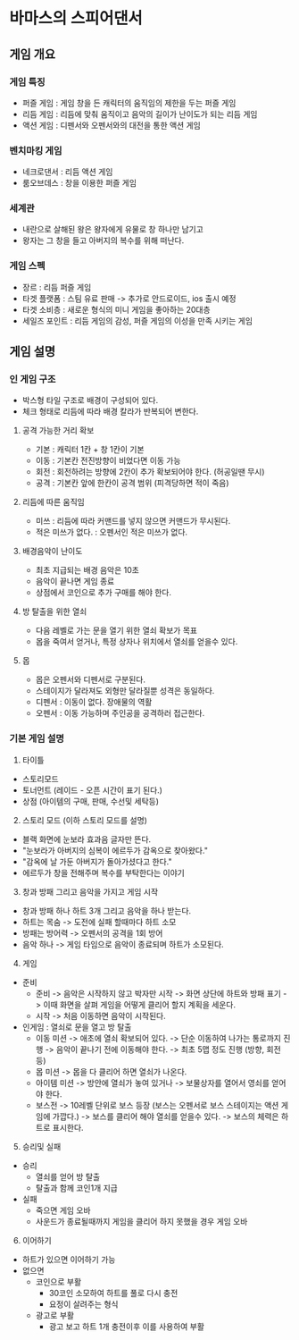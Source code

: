 # 바마스의 스피어댄서
## 게임 개요
### 게임 특징
  - 퍼즐 게임 : 게임 창을 든 캐릭터의 움직임의 제한을 두는 퍼즐 게임
  - 리듬 게임 : 리듬에 맞춰 움직이고 음악의 길이가 난이도가 되는 리듬 게임
  - 액션 게임 : 디펜서와 오펜서와의 대전을 통한 액션 게임

### 벤치마킹 게임
  - 네크로댄서 : 리듬 액션 게임
  - 룸오브데스 : 창을 이용한 퍼즐 게임

### 세계관
  - 내란으로 살해된 왕은 왕자에게 유물로 창 하나만 남기고
  - 왕자는 그 창을 들고 아버지의 복수를 위해 떠난다.

### 게임 스펙 
  - 장르 : 리듬 퍼즐 게임
  - 타겟 플랫폼 : 스팀 유료 판매 -> 추가로 안드로이드, ios 출시 예정
  - 타겟 소비층 : 새로운 형식의 미니 게임을 좋아하는 20대층
  - 세일즈 포인트 : 리듬 게임의 감성, 퍼즐 게임의 이성을 만족 시키는 게임 

## 게임 설명
### 인 게임 구조
  - 박스형 타일 구조로 배경이 구성되어 있다.
  - 체크 형태로 리듬에 따라 배경 칼라가 반복되어 변한다. 

1) 공격 가능한 거리 확보
    - 기본 : 캐릭터 1칸 + 창 1칸이 기본
    - 이동 : 기본칸 전진방향이 비었다면 이동 가능
    - 회전 : 회전하려는 방향에 2칸이 추가 확보되어야 한다. (허공일땐 무시)
    - 공격 : 기본칸 앞에 한칸이 공격 범위 (피격당하면 적이 죽음) 

2) 리듬에 따른 움직임
    - 미쓰 : 리듬에 따라 커맨드를 넣지 않으면 커맨드가 무시된다.
    - 적은 미쓰가 없다. : 오펜서인 적은 미쓰가 없다.  

3) 배경음악이 난이도
    - 최초 지급되는 배경 음악은 10초
    - 음악이 끝나면 게임 종료
    - 상점에서 코인으로 추가 구매를 해야 한다.

4) 방 탈출을 위한 열쇠 
    - 다음 레벨로 가는 문을 열기 위한 열쇠 확보가 목표
    - 몹을 죽여서 얻거나, 특정 상자나 위치에서 열쇠를 얻을수 있다.
 
5) 몹 
    - 몹은 오펜서와 디펜서로 구분된다.
    - 스테이지가 달라져도 외형만 달라질뿐 성격은 동일하다.
    - 디펜서 : 이동이 없다. 장애물의 역활
    - 오펜서 : 이동 가능하며 주인공을 공격하러 접근한다.  

### 기본 게임 설명
1) 타이틀
  - 스토리모드 
  - 토너먼트 (레이드 - 오픈 시간이 표기 된다.)
  - 상점 (아이템의 구매, 판매, 수선및 세탁등) 

2) 스토리 모드 (이하 스토리 모드를 설명)
  - 블랙 화면에 눈보라 효과음 글자만 뜬다.
  - "눈보라가 아버지의 심복이 에르두가 감옥으로 찾아왔다."
  - "감옥에 날 가둔 아버지가 돌아가셨다고 한다."
  - 에르두가 창을 전해주며 복수를 부탁한다는 이야기 

3) 창과 방패 그리고 음악을 가지고 게임 시작
  - 창과 방패 하나 하트 3개 그리고 음악을 하나 받는다.
  - 하트는 목숨 -> 도전에 실패 할때마다 하트 소모
  - 방패는 방어력 -> 오펜서의 공격을 1회 방어
  - 음악 하나 -> 게임 타임으로 음악이 종료되며 하트가 소모된다. 

4) 게임 
  - 준비
    - 준비
      -> 음악은 시작하지 않고 박자만 시작
      -> 화면 상단에 하트와 방패 표기
      -> 이때 화면을 살펴 게임을 어떻게 클리어 할지 계획을 세운다.  
    - 시작
      -> 처음 이동하면 음악이 시작된다. 
  - 인게임 : 열쇠로 문을 열고 방 탈출
    - 이동 미션
      -> 애초에 열쇠 확보되어 있다. 
      -> 단순 이동하여 나가는 통로까지 진행
      -> 음악이 끝나기 전에 이동해야 한다.
      -> 최초 5맵 정도 진행 (방향, 회전등) 
    - 몹 미션
      -> 몹을 다 클리어 하면 열쇠가 나온다.
    - 아이템 미션
      -> 방안에 열쇠가 놓여 있거나 
      -> 보물상자를 열어서 영쇠를 얻어야 한다.   
    - 보스전
      -> 10레벨 단위로 보스 등장 (보스는 오펜서로 보스 스테이지는 액션 게임에 가깝다.)
      -> 보스를 클리어 해야 열쇠를 얻을수 있다.
      -> 보스의 체력은 하트로 표시한다.  

5) 승리및 실패
  - 승리
    - 열쇠를 얻어 방 탈출
    - 탈출과 함께 코인1개 지급 
  - 실패
    - 죽으면 게임 오바
    - 사운드가 종료될때까지 게임을 클리어 하지 못했을 경우 게임 오바  

6) 이어하기
  - 하트가 있으면 이어하기 가능
  - 없으면
    - 코인으로 부활
      - 30코인 소모하여 하트를 풀로 다시 충전
      - 요정이 살려주는 형식
    - 광고로 부활
      - 광고 보고 하트 1개 충전이후 이를 사용하여 부활 
